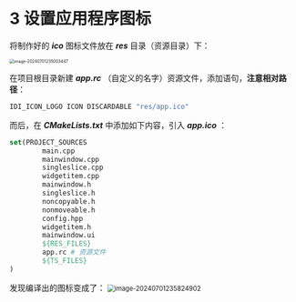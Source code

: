 # 3 设置应用程序图标

将制作好的 ***ico*** 图标文件放在 ***res*** 目录（资源目录）下：

<img src="https://leafalice-image.oss-cn-hangzhou.aliyuncs.com/img/image-20240701235003447.png" alt="image-20240701235003447" style="zoom: 50%;" />

在项目根目录新建 ***app.rc*** （自定义的名字）资源文件，添加语句，**注意相对路径**：

```cmd
IDI_ICON_LOGO ICON DISCARDABLE "res/app.ico"
```

而后，在 ***CMakeLists.txt*** 中添加如下内容，引入 ***app.ico*** ：

```cmake
set(PROJECT_SOURCES
        main.cpp
        mainwindow.cpp
        singleslice.cpp
        widgetitem.cpp
        mainwindow.h
        singleslice.h
        noncopyable.h
        nonmoveable.h
        config.hpp
        widgetitem.h
        mainwindow.ui
        ${RES_FILES}
        app.rc # 资源文件
        ${TS_FILES}
)
```

发现编译出的图标变成了：
<img src="https://leafalice-image.oss-cn-hangzhou.aliyuncs.com/img/image-20240701235824902.png" alt="image-20240701235824902" style="zoom: 80%;" />

